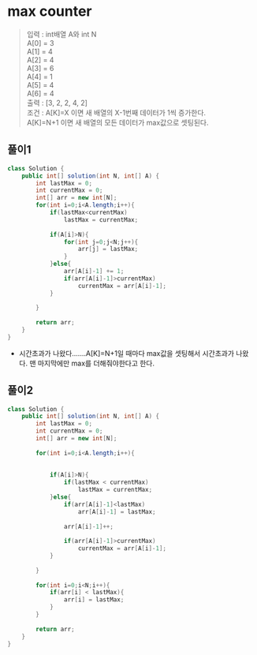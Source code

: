 # max counter
> 입력 :  int배열 A와 int N   
	A[0] = 3    
    A[1] = 4    
    A[2] = 4       
    A[3] = 6       
    A[4] = 1    
    A[5] = 4    
    A[6] = 4    
  출력 : [3, 2, 2, 4, 2]    
  조건 : A[K]=X 이면 새 배열의 X-1번째 데이터가 1씩 증가한다.    
  A[K]=N+1 이면 새 배열의 모든 데이터가 max값으로 셋팅된다.    
       
## 풀이1
```java
class Solution {
    public int[] solution(int N, int[] A) {
        int lastMax = 0;
        int currentMax = 0;
        int[] arr = new int[N];
        for(int i=0;i<A.length;i++){
            if(lastMax<currentMax)
                lastMax = currentMax;
            
            if(A[i]>N){
                for(int j=0;j<N;j++){
                    arr[j] = lastMax;
                }
            }else{
                arr[A[i]-1] += 1;
                if(arr[A[i]-1]>currentMax)
                    currentMax = arr[A[i]-1];
            }
                
        }
        
        return arr;
    }
}
```
* 시간초과가 나왔다.......A[K]=N+1일 때마다 max값을 셋팅해서 시간초과가 나왔다. 맨 마지막에만 max를 더해줘야한다고 한다.

	 
## 풀이2
```java	 
class Solution {
    public int[] solution(int N, int[] A) {
        int lastMax = 0;
        int currentMax = 0;
        int[] arr = new int[N];
        
        for(int i=0;i<A.length;i++){
            
            
            if(A[i]>N){
                if(lastMax < currentMax)
                    lastMax = currentMax;
            }else{
                if(arr[A[i]-1]<lastMax)
                    arr[A[i]-1] = lastMax;
                    
                arr[A[i]-1]++;
                
                if(arr[A[i]-1]>currentMax)
                    currentMax = arr[A[i]-1];
            }
                
        }
        
        for(int i=0;i<N;i++){
            if(arr[i] < lastMax){
                arr[i] = lastMax;    
            }
        }
        
        return arr;
    }
}	  
```